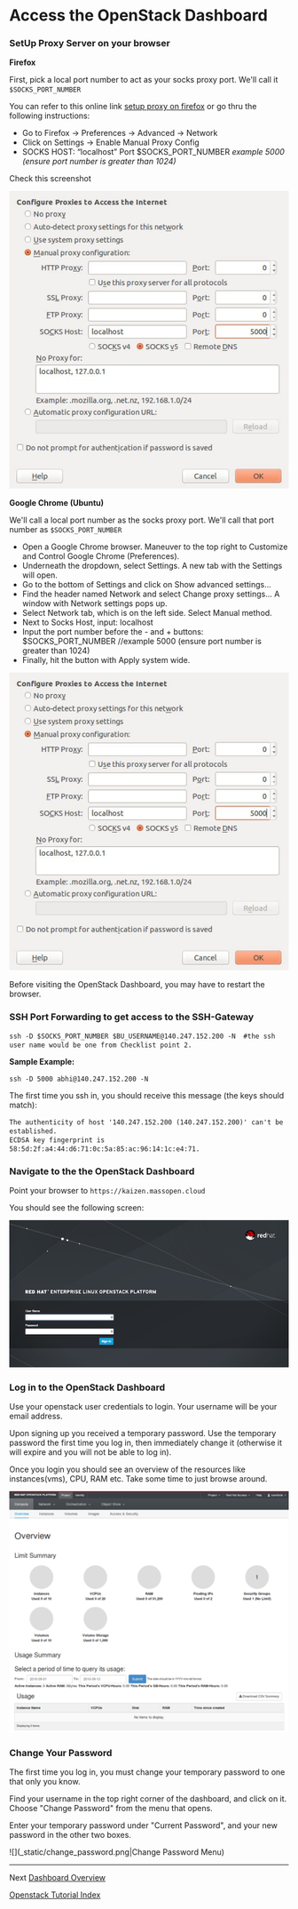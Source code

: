 # Access the OpenStack Dashboard

### SetUp Proxy Server on your browser

**Firefox**

First, pick a local port number to act as your socks proxy port. We'll call it `$SOCKS_PORT_NUMBER`

You can refer to this online link [setup proxy on firefox](http://www.wikihow.com/Enter-Proxy-Settings-in-Firefox) or go thru the following instructions:  
* Go to Firefox -> Preferences -> Advanced -> Network  
* Click on Settings -> Enable Manual Proxy Config  
* SOCKS HOST: “localhost” Port $SOCKS_PORT_NUMBER *example 5000 (ensure port number is greater than 1024)*

Check this screenshot

![](_static/configure_proxies.png)

**Google Chrome (Ubuntu)**

We'll call a local port number as the socks proxy port. We'll call that port number as `$SOCKS_PORT_NUMBER`  
* Open a Google Chrome browser. Maneuver to the top right to Customize and Control Google Chrome (Preferences).  
* Underneath the dropdown, select Settings. A new tab with the Settings will open.  
* Go to the bottom of Settings and click on Show advanced settings...  
* Find the header named Network and select Change proxy settings... A window with Network settings pops up.
* Select Network tab, which is on the left side. Select Manual method. 
* Next to Socks Host, input: localhost 
* Input the port number before the - and + buttons: $SOCKS_PORT_NUMBER //example 5000 (ensure port number is greater than 1024)  
* Finally, hit the button with Apply system wide.

![](_static/proxy_settings.png)

Before visiting the OpenStack Dashboard, you may have to restart the browser.  

### SSH Port Forwarding to get access to the SSH-Gateway
```
ssh -D $SOCKS_PORT_NUMBER $BU_USERNAME@140.247.152.200 -N  #the ssh user name would be one from Checklist point 2.
```

**Sample Example:**  
```
ssh -D 5000 abhi@140.247.152.200 -N 
```
The first time you ssh in, you should receive this message (the keys should match):
```
The authenticity of host '140.247.152.200 (140.247.152.200)' can't be established.
ECDSA key fingerprint is 58:5d:2f:a4:44:d6:71:0c:5a:85:ac:96:14:1c:e4:71.
```

### Navigate to the the OpenStack Dashboard  
Point your browser to `https://kaizen.massopen.cloud`

You should see the following screen:      

![](_static/redhat_login_page_small.png)

### Log in to the OpenStack Dashboard
Use your openstack user credentials to login. Your username will be your email address.

Upon signing up you received a temporary password. Use the temporary password the first time you log in, then immediately change it (otherwise it will expire and you will not be able to log in).

Once you login you should see an overview of the resources like instances(vms), CPU, RAM etc. Take some time to just browse around.

![](_static/compute_overview.png)

### Change Your Password
The first time you log in, you must change your temporary password to one that only you know.  

Find your username in the top right corner of the dashboard, and click on it.  Choose "Change Password" from the menu that opens.

Enter your temporary password under "Current Password", and your new password in the other two boxes.

![](_static/change_password.png|Change Password Menu)

******
 
Next [Dashboard Overview](Dashboard-Overview.html)  

[Openstack Tutorial Index](OpenStack-Tutorial-Index.html) 

